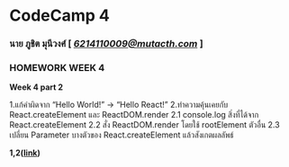 # CodeCamp 4

### นาย ภูชิต  มุนีวงศ์  [ *6214110009@mutacth.com* ]
### HOMEWORK WEEK 4
**Week 4 part 2**

1.แก้คำผิดจาก “Hello World!” -> “Hello React!”
2.ทำความคุ้นเคยกับ React.createElement และ ReactDOM.render
2.1 console.log สิ่งที่ได้จาก React.createElement
2.2 สั่ง ReactDOM.render โดยใช้ rootElement ตัวอื่น
2.3 เปลี่ยน Parameter บางตัวของ React.createElement แล้วสังเกตผลลัพธ์

**1,2([link](https://codepen.io/puchit-muneewong/pen/ZEQeKBd))**
